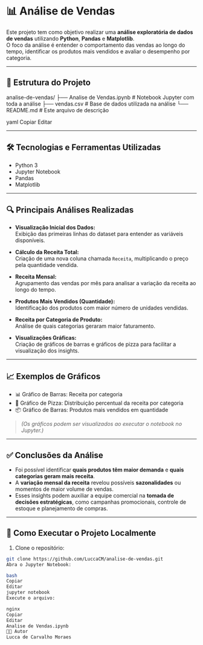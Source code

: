 # 📊 Análise de Vendas

Este projeto tem como objetivo realizar uma **análise exploratória de dados de vendas** utilizando **Python**, **Pandas** e **Matplotlib**.  
O foco da análise é entender o comportamento das vendas ao longo do tempo, identificar os produtos mais vendidos e avaliar o desempenho por categoria.

---

## 📂 Estrutura do Projeto

analise-de-vendas/
├── Analise de Vendas.ipynb # Notebook Jupyter com toda a análise
├── vendas.csv # Base de dados utilizada na análise
└── README.md # Este arquivo de descrição

yaml
Copiar
Editar

---

## 🛠️ Tecnologias e Ferramentas Utilizadas

- Python 3
- Jupyter Notebook
- Pandas
- Matplotlib

---

## 🔍 Principais Análises Realizadas

- **Visualização Inicial dos Dados:**  
  Exibição das primeiras linhas do dataset para entender as variáveis disponíveis.

- **Cálculo da Receita Total:**  
  Criação de uma nova coluna chamada `Receita`, multiplicando o preço pela quantidade vendida.

- **Receita Mensal:**  
  Agrupamento das vendas por mês para analisar a variação da receita ao longo do tempo.

- **Produtos Mais Vendidos (Quantidade):**  
  Identificação dos produtos com maior número de unidades vendidas.

- **Receita por Categoria de Produto:**  
  Análise de quais categorias geraram maior faturamento.

- **Visualizações Gráficas:**  
  Criação de gráficos de barras e gráficos de pizza para facilitar a visualização dos insights.

---

## 📈 Exemplos de Gráficos

- 📊 Gráfico de Barras: Receita por categoria
- 🥧 Gráfico de Pizza: Distribuição percentual da receita por categoria
- 📦 Gráfico de Barras: Produtos mais vendidos em quantidade

> *(Os gráficos podem ser visualizados ao executar o notebook no Jupyter.)*

---

## ✅ Conclusões da Análise

- Foi possível identificar **quais produtos têm maior demanda** e **quais categorias geram mais receita**.
- A **variação mensal da receita** revelou possíveis **sazonalidades** ou momentos de maior volume de vendas.
- Esses insights podem auxiliar a equipe comercial na **tomada de decisões estratégicas**, como campanhas promocionais, controle de estoque e planejamento de compras.

---

## 🚀 Como Executar o Projeto Localmente

1. Clone o repositório:

```bash
git clone https://github.com/LuccaCM/analise-de-vendas.git
Abra o Jupyter Notebook:

bash
Copiar
Editar
jupyter notebook
Execute o arquivo:

nginx
Copiar
Editar
Analise de Vendas.ipynb
👨‍💻 Autor
Lucca de Carvalho Moraes
